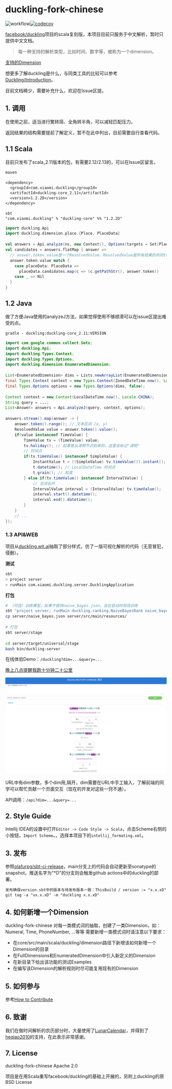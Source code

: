 # duckling-fork-chinese
![workflow](https://github.com/XiaoMi/MiNLP/actions/workflows/duckling.yml/badge.svg)[![codecov](https://codecov.io/gh/du00cs/MiNLP/branch/main/graph/badge.svg?token=5CFWSYJHG7)](https://codecov.io/gh/du00cs/MiNLP)

[facebook/duckling](https://github.com/facebook/duckling)项目的scala复刻版，本项目目前只服务于中文解析，暂时只提供中文文档。

> 每一种支持的解析类型，比如时间、数字等，被称为一个dimension。

[支持的Dimension](./doc/支持的Dimension.md)

想更多了解duckling是什么，与同类工具的比较可以参考[Duckling/Introduction](https://duckling.wit.ai/#introduction)。

目前文档稀少，需要补充什么，欢迎在Issue区提。

## 1. 调用

在使用之前，适当进行繁转简、全角转半角，可以减轻匹配压力。

返回结果的结构需要提前了解定义，暂不在此中列出，目前需要自行查看代码。

## 1.1 Scala

目前只发布了scala_2.11版本的包，有需要2.12/2.13的，可以在Issue区留言。
```
maven

<dependency>
  <groupId>com.xiaomi.duckling</groupId>
  <artifactId>duckling-core_2.11</artifactId>
  <version>1.2.2D</version>
</dependency>

sbt
"com.xiaomi.duckling" % "duckling-core" %% "1.2.2D"
```


```scala
import duckling.Api
import duckling.dimension.place.{Place, PlaceData}

val answers = Api.analyze(ns, new Context(), Options(targets = Set(Place)))
val candidates = answers.flatMap { answer =>
  // answer.token.value是一个ResolvedValue，ResolvedValue是所有结果的共同trait，需要强转/匹配至实现
  answer.token.value match {
    case placeData: PlaceData =>
      placeData.candidates.map(c => (c.getPathStr(), answer.token))
    case _ => Nil
  }
}
```

## 1.2 Java

做了方便Java使用的analyzeJ方法，如果觉得使用不够顺滑可以在issue区提出难受的点。

```
gradle - duckling:duckling-core_2.11:VERSION
```

```java
import com.google.common.collect.Sets;
import duckling.Api;
import duckling.Types.Context;
import duckling.Types.Options;
import duckling.dimension.EnumeratedDimension;

List<EnumeratedDimension> dims = Lists.newArrayList(EnumeratedDimension.Time, EnumeratedDimension.Duration);
final Types.Context context = new Types.Context(ZonedDateTime.now(), Locale.CHINA);
final Types.Options options = new Types.Options(dims, false);

Context context = new Context(LocalDateTime.now(), Locale.CHINA);
String query = ...;
List<Answer> answers = Api.analyzeJ(query, context, options);

answers.stream().map(answer -> {
    answer.token().range(); // 文本区间 [x, y)
    ResolvedValue value = answer.token().value();
    if(value instanceof TimeValue) {
        TimeValue tv = (TimeValue) value;
        tv.holiday(); // 如果是从清明节识别来的，这里会标记"清明"
        // 时间点
        if(tv.timeValue() instanceof SimpleValue) {
            InstantValue t = ((SimpleValue) tv.timeValue()).instant();
            t.datetime(); // LocalDateTime 时间点
            t.grain(); // 粒度
        } else if(tv.timeValue() instanceof IntervalValue) {
            // 左闭右开
            IntervalValue interval = (IntervalValue) tv.timeValue();
            interval.start().datetime();
            interval.end().datetime();
        }
    }
    // ...
});
```

### 1.3 API&WEB

项目从[duckling.wit.ai](https://duckling.wit.ai/)抽取了部分样式，仿了一版可视化解析的代码（无意冒犯，侵删）。

**测试**

```bash
sbt
> project server
> runMain com.xiaomi.duckling.server.DucklingApplication
```

**打包**

```bash
# （可选）训练模型，如果不提供naive_bayes.json，会在启动时现场训练
sbt "project server; runMain duckling.ranking.NaiveBayesRank naive_bayes.json"
cp server/naive_bayes.json server/src/main/resources/

# 打包
sbt server/stage

cd server/target/universal/stage
bash bin/duckling-server
```



在线体验Demo：`/duckling?dim=...&query=...`

[晚上八点提醒我跑十分钟二十公里](https://duckling-preview.ai.xiaomi.com/)

![示例Query](./doc/web_query.png)


URL中有dim参数，多个dim用,隔开，dim需要在URL中手工输入，了解前端的同学可以帮忙贡献一个页面交互（现在的开发对这些一窍不通）。

API调用：`/api?dim=...&query=...` 

## 2. Style Guide

Intellij IDEA的设置中打开`Editor -> Code Style -> Scala`，点击Scheme右侧的小按钮，`Import Scheme…`，选择本项目下的`intellij_formating.xml`。

## 3. 发布

参照[olafurpg/sbt-ci-release](https://github.com/olafurpg/sbt-ci-release)，main分支上的代码会自动更新至sonatype的snapshot，推送名字为"*D"的分支则会触发github actions中的duckling的部署。

```
发布确保version.sbt中的版本与待发布版本一致：ThisBuild / version := "x.x.xD"
git tag -a "vx.x.xD" -m "duckling x.x.xD"
```

## 4. 如何新增一个Dimension

duckling-fork-chinese 对每一类模式词的抽取，创建了一类Dimension，如：Numeral, Time, PhoneNumber, ...等等
需要新增一类模式词时请注意以下要求：

- 在core/src/main/scala/duckling/dimension路径下新增该如何新增一个Dimension的目录
- 在FullDimensions和EnumeratedDimension中引入新定义的Dimension
- 在新目录下给出该功能的测试Examples
- 在编写该Dimension的解析规则时尽可能复用现有的Dimension

## 5. 如何参与

参考[How to Contribute](./doc/CONTRIBUTING.md)

## 6. 致谢

我们在做时间解析的农历部分时，大量使用了[LunarCalendar](https://github.com/heqiao2010/LunarCalendar)，并得到了[heqiao2010](https://github.com/heqiao2010)的支持，在此表示非常感谢。


## 7. License

duckling-fork-chinese Apache 2.0

项目是在用Scala重写facebook/duckling的基础上开展的，另附上duckling的原BSD License
